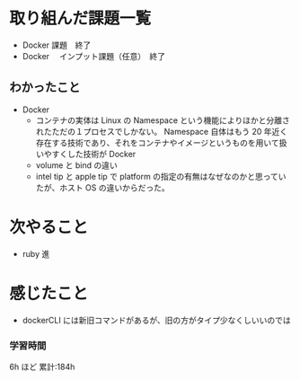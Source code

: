 # 取り組んだ課題一覧

- Docker 課題　終了
- Docker 　インプット課題（任意）　終了

## わかったこと

- Docker
  - コンテナの実体は Linux の Namespace という機能によりほかと分離されたただの１プロセスでしかない。
    Namespace 自体はもう 20 年近く存在する技術であり、それをコンテナやイメージというものを用いて扱いやすくした技術が Docker
  - volume と bind の違い
  - intel tip と apple tip で platform の指定の有無はなぜなのかと思っていたが、ホスト OS の違いからだった。

# 次やること

- ruby 進

# 感じたこと

- dockerCLI には新旧コマンドがあるが、旧の方がタイプ少なくしいいのでは

### 学習時間

6h ほど
累計:184h

